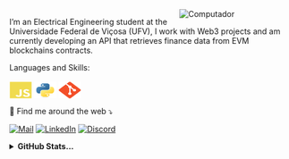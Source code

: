 <img src="https://user-images.githubusercontent.com/70456452/172366423-5007f1d9-cb99-4125-9776-f0d21888e216.png" min-width="200px" max-width="200px" width="200px" align="right" alt="Computador">
<p>
 I’m an Electrical Engineering student at the Universidade Federal de Viçosa (UFV), I work with Web3 projects and am currently developing an API that retrieves finance data from EVM blockchains contracts.
</p>
 
<p align="left">
  Languages and Skills: <br>
  <br>
  <img align="center" alt="Js" height="30" width="40" src="https://raw.githubusercontent.com/devicons/devicon/master/icons/javascript/javascript-plain.svg">
  <img align="center" alt="Python" height="30" width="40" src="https://raw.githubusercontent.com/devicons/devicon/master/icons/python/python-original.svg">
  <img align="center" alt="Git" height="30" width="40" src="https://raw.githubusercontent.com/devicons/devicon/master/icons/git/git-original.svg">
</p>

<p align="left">
  💌 Find me around the web ⤵️
</p>

[![Mail](https://img.shields.io/badge/-gmail-%23D14836?style=for-the-badge&logo=Gmail&logoColor=white)](mailto:ivesfurtado@yahoo.com)
[![LinkedIn](https://img.shields.io/badge/LinkedIn-0077B5?style=for-the-badge&logo=linkedin&logoColor=white)](https://www.linkedin.com/in/ivesfurtado)
[![Discord](https://img.shields.io/badge/Discord-5865F2?style=for-the-badge&logo=discord&logoColor=white)](https://discordapp.com/users/270644591378563074)

<details align="left">
  <summary><b>GitHub Stats...</b></i> </summary>
<p align = "center">
<br>
<center>
<table>
  <tr>
      <td><img width="340px" align="left" src="https://github-readme-stats.vercel.app/api/top-langs/?username=ivesfurtado&hide=ShaderLab&layout=compact&show_icons=true&theme=tokyonight" /></td>
      <td><img width="400px" align="left" src="https://github-readme-stats.vercel.app/api?username=ivesfurtado&show_icons=true&theme=tokyonight" /></td>
  </tr>   
</table>
</center>
</p>

</details>
